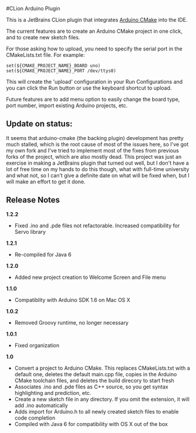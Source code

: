 #CLion Arduino Plugin

This is a JetBrains CLion plugin that integrates [Arduino CMake](https://github.com/queezythegreat/arduino-cmake) into the IDE.

The current features are to create an Arduino CMake project in one click, and to create new sketch files.

For those asking how to upload, you need to specify the serial port in the CMakeLists.txt file. For example:

    set(${CMAKE_PROJECT_NAME}_BOARD uno)
    set(${CMAKE_PROJECT_NAME}_PORT /dev/ttys0)

This will create the 'upload' configuration in your Run Configurations and you can click the Run button or use the keyboard shortcut to upload.

Future features are to add menu option to easily change the board type, port number, import existing Arduino projects, etc.

## Update on status:
It seems that arduino-cmake (the backing plugin) development has pretty much stalled, which is the root cause of most of the issues here, so I've got my own fork and I've tried to implement most of the fixes from previous forks of the project, which are also mostly dead. This project was just an exercise in making a JetBrains plugin that turned out well, but I don't have a lot of free time on my hands to do this though, what with full-time university and what not, so I can't give a definite date on what will be fixed when, but I will make an effort to get it done.

## Release Notes

**1.2.2**

*   Fixed .ino and .pde files not refactorable. Increased compatibility for Servo library</li>

**1.2.1**

*   Re-compiled for Java 6

**1.2.0**

*   Added new project creation to Welcome Screen and File menu

**1.1.0**

*   Compatiblity with Arduino SDK 1.6 on Mac OS X

**1.0.2**

*   Removed Groovy runtime, no longer necessary

**1.0.1**

*   Fixed organization

**1.0**

*   Convert a project to Arduino CMake. This replaces CMakeLists.txt with a default one, deletes the default main.cpp file, copies in the Arduino CMake toolchain files, and deletes the build direcory to start fresh
*   Associates .ino and .pde files as C++ source, so you get syntax highlighting and prediction, etc.
*   Create a new sketch file in any directory. If you omit the extension, it will add .ino automatically
*   Adds import for Arduino.h to all newly created sketch files to enable code completion
*   Compiled with Java 6 for compatibility with OS X out of the box
